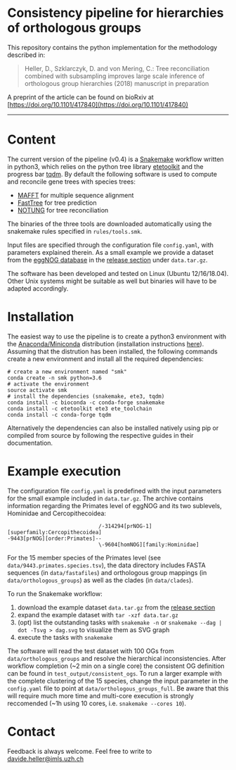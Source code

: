 # Consistency pipeline for hierarchies of orthologous groups

This repository contains the python implementation for the methodology described in:

> Heller, D., Szklarczyk, D. and von Mering, C.: Tree reconciliation combined with subsampling improves large scale inference of orthologous group hierarchies (2018) manuscript in preparation

A preprint of the article can be found on bioRxiv at [https://doi.org/10.1101/417840](https://doi.org/10.1101/417840)

---

# Content

The current version of the pipeline (v0.4) is a [Snakemake](https://snakemake.readthedocs.io/en/stable) workflow written in python3, which relies on the python tree library [etetoolkit](http://etetoolkit.org) and the progress bar [tqdm](https://github.com/tqdm/tqdm). By default the following software is used to compute and reconcile gene trees with species trees:

- [MAFFT](https://mafft.cbrc.jp/alignment/software/linuxportable.html) for multiple sequence alignment
- [FastTree](http://www.microbesonline.org/fasttree/#Install) for tree prediction
- [NOTUNG](http://www.cs.cmu.edu/~durand/Notung/) for tree reconciliation

The binaries of the three tools are downloaded automatically using the snakemake rules specified in `rules/tools.smk`. 

Input files are specified through the configuration file `config.yaml`, with parameters explained therein. As a small example we provide a dataset from the [eggNOG database](http://eggnog.embl.de) in the [release section](https://github.com/meringlab/og_consistency_pipeline/releases) under `data.tar.gz`.

The software has been developed and tested on Linux (Ubuntu 12/16/18.04). Other Unix systems might be suitable as well but binaries will have to be adapted accordingly.

# Installation

The easiest way to use the pipeline is to create a python3 environment with the [Anaconda/Miniconda](https://www.anaconda.com) distribution (installation instructions [here](https://conda.io/docs/user-guide/install/index.html)). Assuming that the distrution has been installed, the following commands create a new environment and install all the required dependencies:

```
# create a new environment named "smk"
conda create -n smk python=3.6
# activate the environment
source activate smk
# install the dependencies (snakemake, ete3, tqdm)
conda install -c bioconda -c conda-forge snakemake
conda install -c etetoolkit ete3 ete_toolchain 
conda install -c conda-forge tqdm
```

Alternatively the dependencies can also be installed natively using pip or compiled from source by following the respective guides in their documentation.

# Example execution

The configuration file `config.yaml` is predefined with the input parameters for the small example included in `data.tar.gz`. The archive contains information regarding the Primates level of eggNOG and its two sublevels, Hominidae and Cercopithecoidea:

```
                             /-314294[prNOG-1][superfamily:Cercopithecoidea]
-9443[prNOG][order:Primates]--
                             \-9604[homNOG][family:Hominidae]
```

For the 15 member species of the Primates level (see `data/9443.primates.species.tsv`), the data directory includes FASTA sequences (in `data/fastafiles`) and orthologous group mappings (in `data/orthologous_groups`) as well as the clades (in `data/clades`). 

To run the Snakemake workflow: 

1. download the example dataset `data.tar.gz` from the [release section](https://github.com/meringlab/og_consistency_pipeline/releases)
1. expand the example dataset with `tar -xzf data.tar.gz` 
2. (opt) list the outstanding tasks with `snakemake -n` or `snakemake --dag | dot -Tsvg > dag.svg` to visualize them as SVG graph
3. execute the tasks with `snakemake`

The software will read the test dataset with 100 OGs from `data/orthologous_groups` and resolve the hierarchical inconsistencies. After workflow completion (~2 min on a single core) the consistent OG definition can be found in `test_output/consistent_ogs`. To run a larger example with the complete clustering of the 15 species, change the input parameter in the `config.yaml` file to point at `data/orthologous_groups_full`. Be aware that this will require much more time and multi-core execution is strongly reccomended (~1h using 10 cores, i.e. `snakemake --cores 10`).

# Contact

Feedback is always welcome. Feel free to write to davide.heller@imls.uzh.ch
